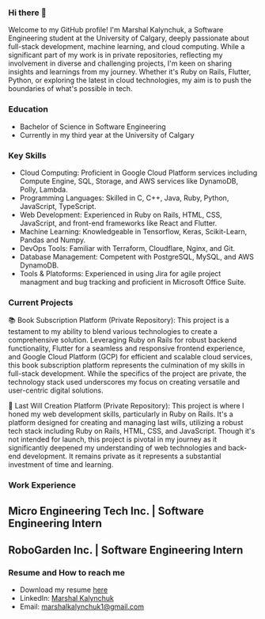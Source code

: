### Hi there 👋

Welcome to my GitHub profile! I'm Marshal Kalynchuk, a Software Engineering student at the University of Calgary, deeply passionate about full-stack development, machine learning, and cloud computing. While a significant part of my work is in private repositories, reflecting my involvement in diverse and challenging projects, I'm keen on sharing insights and learnings from my journey. Whether it's Ruby on Rails, Flutter, Python, or exploring the latest in cloud technologies, my aim is to push the boundaries of what's possible in tech.

### Education
  + Bachelor of Science in Software Engineering
  + Currently in my third year at the University of Calgary

### Key Skills
+ Cloud Computing: Proficient in Google Cloud Platform services including Compute Engine, SQL, Storage, and AWS services like DynamoDB, Polly, Lambda.
+ Programming Languages: Skilled in C, C++, Java, Ruby, Python, JavaScript, TypeScript.
+ Web Development: Experienced in Ruby on Rails, HTML, CSS, JavaScript, and front-end frameworks like React and Flutter.
+ Machine Learning: Knowledgeable in Tensorflow, Keras, Scikit-Learn, Pandas and Numpy.
+ DevOps Tools: Familiar with Terraform, Cloudflare, Nginx, and Git.
+ Database Management: Competent with PostgreSQL, MySQL, and AWS DynamoDB.
+ Tools & Platoforms: Experienced in using Jira for agile project managment and bug tracking and proficient in Microsoft Office Suite.

### Current Projects

📚 Book Subscription Platform (Private Repository): This project is a testament to my ability to blend various technologies to create a comprehensive solution. Leveraging Ruby on Rails for robust backend functionality, Flutter for a seamless and responsive frontend experience, and Google Cloud Platform (GCP) for efficient and scalable cloud services, this book subscription platform represents the culmination of my skills in full-stack development. While the specifics of the project are private, the technology stack used underscores my focus on creating versatile and user-centric digital solutions.

📝 Last Will Creation Platform (Private Repository): This project is where I honed my web development skills, particularly in Ruby on Rails. It's a platform designed for creating and managing last wills, utilizing a robust tech stack including Ruby on Rails, HTML, CSS, and JavaScript. Though it's not intended for launch, this project is pivotal in my journey as it significantly deepened my understanding of web technologies and back-end development. It remains private as it represents a substantial investment of time and learning.

### Work Experience

## Micro Engineering Tech Inc. | Software Engineering Intern

## RoboGarden Inc. | Software Engineering Intern

### Resume and How to reach me
  + Download my resume [here]()
  + LinkedIn: [Marshal Kalynchuk](https://www.linkedin.com/in/marshal-kalynchuk-328398236/)
  + Email: marshalkalynchuk1@gmail.com
